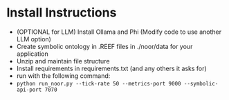 # Install Instructions

 - (OPTIONAL for LLM) Install Ollama and Phi (Modify code to use another LLM option)
 - Create symbolic ontology in .REEF files in ./noor/data for your application
 - Unzip and maintain file structure
 - Install requirements in requirements.txt (and any others it asks for)
 - run with the following command:
  - `python run_noor.py --tick-rate 50 --metrics-port 9000 --symbolic-api-port 7070`
